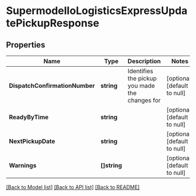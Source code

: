 # SupermodelIoLogisticsExpressUpdatePickupResponse

## Properties
Name | Type | Description | Notes
------------ | ------------- | ------------- | -------------
**DispatchConfirmationNumber** | **string** | Identifies the pickup you made the changes for | [optional] [default to null]
**ReadyByTime** | **string** |  | [optional] [default to null]
**NextPickupDate** | **string** |  | [optional] [default to null]
**Warnings** | **[]string** |  | [optional] [default to null]

[[Back to Model list]](../README.md#documentation-for-models) [[Back to API list]](../README.md#documentation-for-api-endpoints) [[Back to README]](../README.md)

